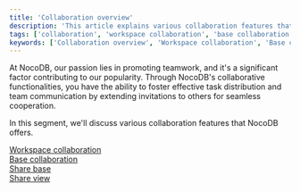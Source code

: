 ```yaml
---
title: 'Collaboration overview'
description: 'This article explains various collaboration features that NocoDB offers.'
tags: ['collaboration', 'workspace collaboration', 'base collaboration', 'share base', 'share view']
keywords: ['Collaboration overview', 'Workspace collaboration', 'Base collaboration', 'Share base', 'Share view', 'Team collaboration', 'Workspace management', 'Workspace settings', 'Workspace administration', 'Member invitation', 'User access', 'Member management', 'Workspace teamwork', 'Workspace organization']
---
```



At NocoDB, our passion lies in promoting teamwork, and it's a significant factor contributing to our popularity. Through NocoDB's collaborative functionalities, you have the ability to foster effective task distribution and team communication by extending invitations to others for seamless cooperation.

In this segment, we'll discuss various collaboration features that NocoDB offers.

[Workspace collaboration](workspace-collaboration)  
[Base collaboration](base-collaboration)  
[Share base](share-base)  
[Share view](share-view)
